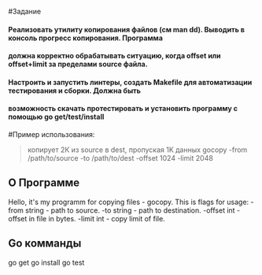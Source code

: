 #Задание

#### Реализовать утилиту копирования файлов (см man dd). Выводить в консоль прогресс копирования. Программа
#### должна корректно обрабатывать ситуацию, когда offset или offset+limit за пределами source файла.
#### Настроить и запустить линтеры, создать Makefile для автоматизации тестирования и сборки. Должна быть
#### возможность скачать протестировать и установить программу с помощью go get/test/install

#Пример использования:

> копирует 2К из source в dest, пропуская 1K данных
> gocopy ­-from /path/to/source ­-to /path/to/dest ­-offset 1024 -­limit 2048

## О Программе
Hello, it's my programm for copying files - gocopy.
This is flags for usage:
	-from string - path to source.
	-to string - path to destination.
	-offset int - offset in file in bytes.
	-limit int - copy limit of file.

## Go комманды

go get 
go install
go test

